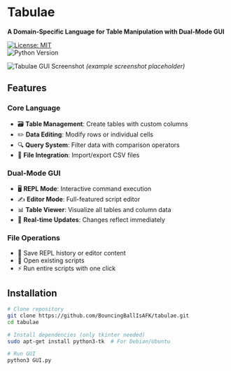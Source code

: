 # Tabulae

**A Domain-Specific Language for Table Manipulation with Dual-Mode GUI**

[![License: MIT](https://img.shields.io/badge/License-MIT-yellow.svg)](https://opensource.org/licenses/MIT)  
![Python Version](https://img.shields.io/badge/python-3.6%2B-blue)

![Tabulae GUI Screenshot](https://i.imgur.com/example.png) *(example screenshot placeholder)*

## Features

### Core Language
- 🗃️ **Table Management**: Create tables with custom columns
- ✏️ **Data Editing**: Modify rows or individual cells
- 🔍 **Query System**: Filter data with comparison operators
- 📁 **File Integration**: Import/export CSV files

### Dual-Mode GUI
- 🖥️ **REPL Mode**: Interactive command execution
- ✍️ **Editor Mode**: Full-featured script editor
- 📊 **Table Viewer**: Visualize all tables and column data
- 🔄 **Real-time Updates**: Changes reflect immediately

### File Operations
- 💾 Save REPL history or editor content
- 📂 Open existing scripts
- ⚡ Run entire scripts with one click

## Installation

```bash
# Clone repository
git clone https://github.com/BouncingBallIsAFK/tabulae.git
cd tabulae

# Install dependencies (only tkinter needed)
sudo apt-get install python3-tk  # For Debian/Ubuntu

# Run GUI
python3 GUI.py